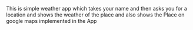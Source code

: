 This is simple weather app which takes your name and then asks you for a location and shows the weather of the place and also shows the Place on google maps implemented in the App
